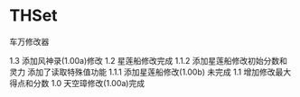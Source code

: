 # THSet
车万修改器

1.3 添加风神录(1.00a)修改
1.2 星莲船修改完成
1.1.2 添加星莲船修改初始分数和灵力 添加了读取特殊值功能
1.1.1 添加星莲船修改(1.00b) 未完成
1.1 增加修改最大得点和分数
1.0 天空璋修改(1.00a)完成